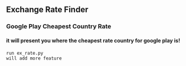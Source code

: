 ## Exchange Rate Finder
### Google Play Cheapest Country Rate
#### it will present you where the cheapest rate country for google play is!

```
run ex_rate.py
will add more feature
```
